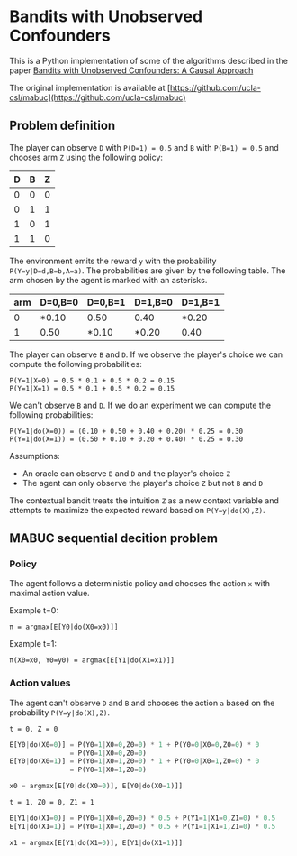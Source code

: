 # Bandits with Unobserved Confounders
This is a Python implementation of some of the algorithms described in the paper [Bandits with Unobserved Confounders: A Causal Approach](https://ftp.cs.ucla.edu/pub/stat_ser/r460.pdf)

The original implementation is available at [https://github.com/ucla-csl/mabuc](https://github.com/ucla-csl/mabuc)

## Problem definition
The player can observe `D` with `P(D=1) = 0.5` and `B` with `P(B=1) = 0.5` and chooses arm `Z` using the following policy:

| D | B | Z |
|---|---|---|
| 0 | 0 | 0 |
| 0 | 1 | 1 |
| 1 | 0 | 1 |
| 1 | 1 | 0 |

The environment emits the reward `y` with the probability `P(Y=y|D=d,B=b,A=a)`. The probabilities are given by the following table. The arm chosen by the agent is marked with an asterisks.

arm | D=0,B=0 | D=0,B=1 | D=1,B=0 | D=1,B=1 |
---|---|---|---|---|
0 | *0.10 | 0.50 | 0.40 | *0.20 |
1 | 0.50 | *0.10 | *0.20 | 0.40 |

The player can observe `B` and `D`. If we observe the player's choice we can compute the following probabilities:
```
P(Y=1|X=0) = 0.5 * 0.1 + 0.5 * 0.2 = 0.15
P(Y=1|X=1) = 0.5 * 0.1 + 0.5 * 0.2 = 0.15
```
We can't observe `B` and `D`. If we do an experiment we can compute the following probabilities:

```
P(Y=1|do(X=0)) = (0.10 + 0.50 + 0.40 + 0.20) * 0.25 = 0.30
P(Y=1|do(X=1)) = (0.50 + 0.10 + 0.20 + 0.40) * 0.25 = 0.30
```

Assumptions:
* An oracle can observe `B` and `D` and the player's choice `Z`
* The agent can only observe the player's choice `Z` but not `B` and `D`

The contextual bandit treats the intuition `Z` as a new context variable and attempts to maximize the expected reward based on `P(Y=y|do(X),Z)`.

## MABUC sequential decition problem

### Policy

The agent follows a deterministic policy and chooses the action `x` with maximal action value.

Example t=0:
```
π = argmax[E[Y0|do(X0=x0)]]
```

Example t=1:
```
π(X0=x0, Y0=y0) = argmax[E[Y1|do(X1=x1)]]
```

### Action values
The agent can't observe `D` and `B` and chooses the action `a` based on the probability `P(Y=y|do(X),Z)`.

`t = 0, Z = 0`
``` Python
E[Y0|do(X0=0)] = P(Y0=1|X0=0,Z0=0) * 1 + P(Y0=0|X0=0,Z0=0) * 0
               = P(Y0=1|X0=0,Z0=0)
E[Y0|do(X0=1)] = P(Y0=1|X0=1,Z0=0) * 1 + P(Y0=0|X0=1,Z0=0) * 0
               = P(Y0=1|X0=1,Z0=0)

x0 = argmax[E[Y0|do(X0=0)], E[Y0|do(X0=1)]]
```

`t = 1, Z0 = 0, Z1 = 1`
``` Python
E[Y1|do(X1=0)] = P(Y0=1|X0=0,Z0=0) * 0.5 + P(Y1=1|X1=0,Z1=0) * 0.5
E[Y1|do(X1=1)] = P(Y0=1|X0=1,Z0=0) * 0.5 + P(Y1=1|X1=1,Z1=0) * 0.5

x1 = argmax[E[Y1|do(X1=0)], E[Y1|do(X1=1)]]
```



